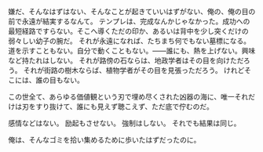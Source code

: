 嫌だ、そんなはずはない、そんなことが起きていいはずがない、俺の、俺の目の前で永遠が結実するなんて。
テンプレは、完成なんかじゃなかった。成功への最短経路ですらない。そこへ導くただの印か、あるいは背中を少し突くだけの弱々しい幼子の腕だ。
それが永遠になれば、たちまち何でもない墓標になる。
道を示すこともない。自分で動くこともない。――誰にも、熱を上げない。興味など持たれはしない。
それが路傍の石ならは、地政学者はその目を向けただろう。
それが街路の樹木ならば、植物学者がその目を見張っただろう。
けれどそこには、誰の目もない。

この世全て、あらゆる価値観という刃で埋め尽くされた凶器の海に、唯一それだけは刃をすり抜けて、誰にも見えず聴こえず、ただ底で佇むのだ。

感情などはない。
励起もさせない。
強制はしない。
それでも結果は同じ。

俺は、そんなゴミを拾い集めるために歩いたはずだったのに。